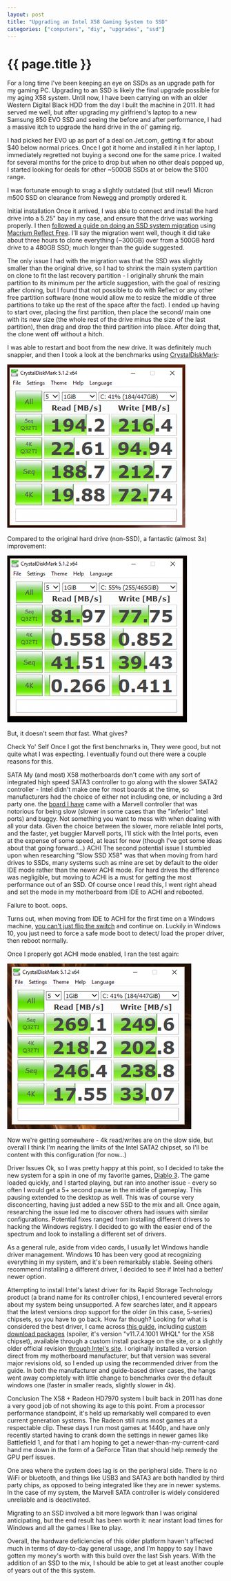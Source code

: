 ```yaml
---
layout: post
title: "Upgrading an Intel X58 Gaming System to SSD"
categories: ["computers", "diy", "upgrades", "ssd"]
---
```


{{ page.title }}
================

For a long time I've been keeping an eye on SSDs as an upgrade path for my gaming PC. Upgrading to an SSD is likely the final upgrade possible for my aging X58 system. Until now, I have been carrying on with an older Western Digital Black HDD from the day I built the machine in 2011. It had served me well, but after upgrading my girlfriend's laptop to a new Samsung 850 EVO SSD and seeing the before and after performance, I had a massive itch to upgrade the hard drive in the ol' gaming rig.

I had picked her EVO up as part of a deal on Jet.com, getting it for about $40 below normal prices. Once I got it home and installed it in her laptop, I immediately regretted not buying a second one for the same price. I waited for several months for the price to drop but when no other deals popped up, I started looking for deals for other ~500GB SSDs at or below the $100 range.

I was fortunate enough to snag a slightly outdated (but still new!) Micron m500 SSD on clearance from Newegg and promptly ordered it.

Initial installation
Once it arrived, I was able to connect and install the hard drive into a 5.25" bay in my case, and ensure that the drive was working properly. I then [followed a guide on doing an SSD system migration](http://www.howtogeek.com/199068/how-to-upgrade-your-existing-hard-drive-in-under-an-hour/) using [Macrium Reflect Free](http://www.macrium.com/reflectfree.aspx). I'll say the migration went well, though it did take about three hours to clone everything (~300GB) over from a 500GB hard drive to a 480GB SSD; much longer than the guide suggested.

The only issue I had with the migration was that the SSD was slightly smaller than the original drive, so I had to shrink the main system partition on clone to fit the last recovery partition - I originally shrunk the main partition to its minimum per the article suggestion, with the goal of resizing after cloning, but I found that not possible to do with Reflect or any other free partition software (none would allow me to resize the middle of three partitions to take up the rest of the space after the fact). I ended up having to start over, placing the first partition, then place the second/ main one with its new size (the whole rest of the drive minus the size of the last partition), then drag and drop the third partition into place. After doing that, the clone went off without a hitch.

I was able to restart and boot from the new drive. It was definitely much snappier, and then I took a look at the benchmarks using [CrystalDiskMark](http://crystalmark.info/?lang=en):

![SSD Pre-ACHI](/media/images/ssd-pre-achi.png "SSD Pre-ACHI")

Compared to the original hard drive (non-SSD), a fantastic (almost 3x) improvement:

![Original Hard Drive](/media/images/hdd-benchmark.png "Original Hard Drive")

But, it doesn't seem *that* fast. What gives?

Check Yo' Self
Once I got the first benchmarks in, They were good, but not quite what I was expecting. I eventually found out there were a couple reasons for this.

SATA
My (and most) X58 motherboards don't come with any sort of integrated high speed SATA3 controller to go along with the slower SATA2 controller - Intel didn't make one for most boards at the time, so manufacturers had the choice of either not including one, or including a 3rd party one. the [board I have](https://us.msi.com/Motherboard/X58AGD65.html) came with a Marvell controller that was notorious for being slow (slower in some cases than the "inferior" Intel ports) and buggy. Not something you want to mess with when dealing with all your data. Given the choice between the slower, more reliable Intel ports, and the faster, yet buggier Marvell ports, I'll stick with the Intel ports, even at the expense of some speed, at least for now (though I've got some ideas about that going forward...)
ACHI
The second potential issue I stumbled upon when researching "Slow SSD X58" was that when moving from hard drives to SSDs, many systems such as mine are set by default to the older IDE mode rather than the newer ACHI mode. For hard drives the difference was negligible, but moving to ACHI is a must for getting the most performance out of an SSD.
Of course once I read this, I went right ahead and set the mode in my motherboard from IDE to ACHI and rebooted.

Failure to boot. oops.

Turns out, when moving from IDE to ACHI for the first time on a Windows machine, [you can't just flip the switch](https://en.wikipedia.org/wiki/Advanced_Host_Controller_Interface#Boot_issues) and continue on. Luckily in Windows 10, you just need to force a safe mode boot to detect/ load the proper driver, then reboot normally.

Once I properly got ACHI mode enabled, I ran the test again:

![SSD Post-ACHI](/media/images/ssd-post-achi.png "SSD Post-ACHI")

Now we're getting somewhere - 4k read/writes are on the slow side, but overall I think I'm nearing the limits of the Intel SATA2 chipset, so I'll be content with this configuration (for now...)

Driver Issues
Ok, so I was pretty happy at this point, so I decided to take the new system for a spin in one of my favorite games, [Diablo 3](http://us.blizzard.com/en-us/games/d3/). The game loaded quickly, and I started playing, but ran into another issue - every so often I would get a 5+ second pause in the middle of gameplay. This pausing extended to the desktop as well. This was of course very disconcerting, having just added a new SSD to the mix and all.
Once again, researching the issue led me to discover others had issues with similar configurations. Potential fixes ranged from installing different drivers to hacking the Windows registry. I decided to go with the easier end of the spectrum and look to installing a different set of drivers.

As a general rule, aside from video cards, I usually let Windows handle driver management. Windows 10 has been very good at recognizing everything in my system, and it's been remarkably stable. Seeing others recommend installing a different driver, I decided to see if Intel had a better/ newer option.

Attempting to install Intel's latest driver for its Rapid Storage Technology product (a brand name for its controller chips), I encountered several errors about my system being unsupported. A few searches later, and it appears that the latest versions drop support for the older (in this case, 5-series) chipsets, so you have to go back. How far though? Looking for what is considered the best driver, I came across [this guide](http://www.win-raid.com/t25f23-Which-are-the-quot-best-quot-Intel-AHCI-RAID-drivers.html), including [custom download packages](http://www.win-raid.com/t11f23-Modded-Intel-AHCI-and-RAID-Drivers-digitally-signed.html) (spoiler, it's version "v11.7.4.1001 WHQL" for the X58 chipset), available through a custom install package on the site, or a slightly older official revision [through Intel's site](https://downloadcenter.intel.com/download/22194/Intel-Rapid-Storage-Technology-Intel-RST-RAID-Driver). I originally installed a version direct from my motherboard manufacturer, but that version was several major revisions old, so I ended up using the recommended driver from the guide. In both the manufacturer and guide-based driver cases, the hangs went away completely with little change to benchmarks over the default windows one (faster in smaller reads, slightly slower in 4k).

Conclusion
The X58 + Radeon HD7970 system I built back in 2011 has done a very good job of not showing its age to this point. From a processor performance standpoint, it's held up remarkably well compared to even current generation systems. The Radeon still runs most games at a respectable clip. These days I run most games at 1440p, and have only recently started having to crank down the settings in newer games like Battlefield 1, and for that I am hoping to get a newer-than-my-current-card hand me down in the form of a GeForce Titan that should help remedy the GPU perf issues.

One area where the system does lag is on the peripheral side. There is no WiFi or bluetooth, and things like USB3 and SATA3 are both handled by third party chips, as opposed to being integrated like they are in newer systems. In the case of my system, the Marvell SATA controller is widely considered unreliable and is deactivated.

Migrating to an SSD involved a bit more legwork than I was original anticipating, but the end result has been worth it: near instant load times for Windows and all the games I like to play.

Overall, the hardware deficiencies of this older platform haven't affected much in terms of day-to-day general usage, and I'm happy to say I have gotten my money's worth with this build over the last 5ish years. With the addition of an SSD to the mix, I should be able to get at least another couple of years out of the this system.

